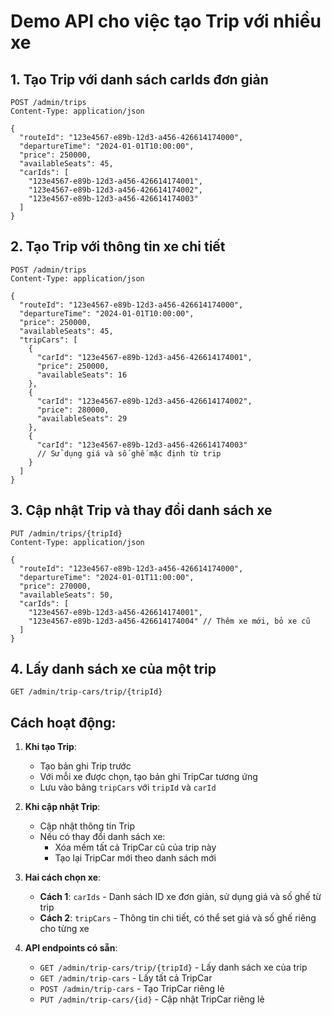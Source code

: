 # Demo API cho việc tạo Trip với nhiều xe

## 1. Tạo Trip với danh sách carIds đơn giản

```http
POST /admin/trips
Content-Type: application/json

{
  "routeId": "123e4567-e89b-12d3-a456-426614174000",
  "departureTime": "2024-01-01T10:00:00",
  "price": 250000,
  "availableSeats": 45,
  "carIds": [
    "123e4567-e89b-12d3-a456-426614174001",
    "123e4567-e89b-12d3-a456-426614174002",
    "123e4567-e89b-12d3-a456-426614174003"
  ]
}
```

## 2. Tạo Trip với thông tin xe chi tiết

```http
POST /admin/trips
Content-Type: application/json

{
  "routeId": "123e4567-e89b-12d3-a456-426614174000",
  "departureTime": "2024-01-01T10:00:00",
  "price": 250000,
  "availableSeats": 45,
  "tripCars": [
    {
      "carId": "123e4567-e89b-12d3-a456-426614174001",
      "price": 250000,
      "availableSeats": 16
    },
    {
      "carId": "123e4567-e89b-12d3-a456-426614174002",
      "price": 280000,
      "availableSeats": 29
    },
    {
      "carId": "123e4567-e89b-12d3-a456-426614174003"
      // Sử dụng giá và số ghế mặc định từ trip
    }
  ]
}
```

## 3. Cập nhật Trip và thay đổi danh sách xe

```http
PUT /admin/trips/{tripId}
Content-Type: application/json

{
  "routeId": "123e4567-e89b-12d3-a456-426614174000",
  "departureTime": "2024-01-01T11:00:00",
  "price": 270000,
  "availableSeats": 50,
  "carIds": [
    "123e4567-e89b-12d3-a456-426614174001",
    "123e4567-e89b-12d3-a456-426614174004" // Thêm xe mới, bỏ xe cũ
  ]
}
```

## 4. Lấy danh sách xe của một trip

```http
GET /admin/trip-cars/trip/{tripId}
```

## Cách hoạt động:

1. **Khi tạo Trip**: 
   - Tạo bản ghi Trip trước
   - Với mỗi xe được chọn, tạo bản ghi TripCar tương ứng
   - Lưu vào bảng `tripCars` với `tripId` và `carId`

2. **Khi cập nhật Trip**:
   - Cập nhật thông tin Trip
   - Nếu có thay đổi danh sách xe:
     - Xóa mềm tất cả TripCar cũ của trip này
     - Tạo lại TripCar mới theo danh sách mới

3. **Hai cách chọn xe**:
   - **Cách 1**: `carIds` - Danh sách ID xe đơn giản, sử dụng giá và số ghế từ trip
   - **Cách 2**: `tripCars` - Thông tin chi tiết, có thể set giá và số ghế riêng cho từng xe

4. **API endpoints có sẵn**:
   - `GET /admin/trip-cars/trip/{tripId}` - Lấy danh sách xe của trip
   - `GET /admin/trip-cars` - Lấy tất cả TripCar
   - `POST /admin/trip-cars` - Tạo TripCar riêng lẻ
   - `PUT /admin/trip-cars/{id}` - Cập nhật TripCar riêng lẻ